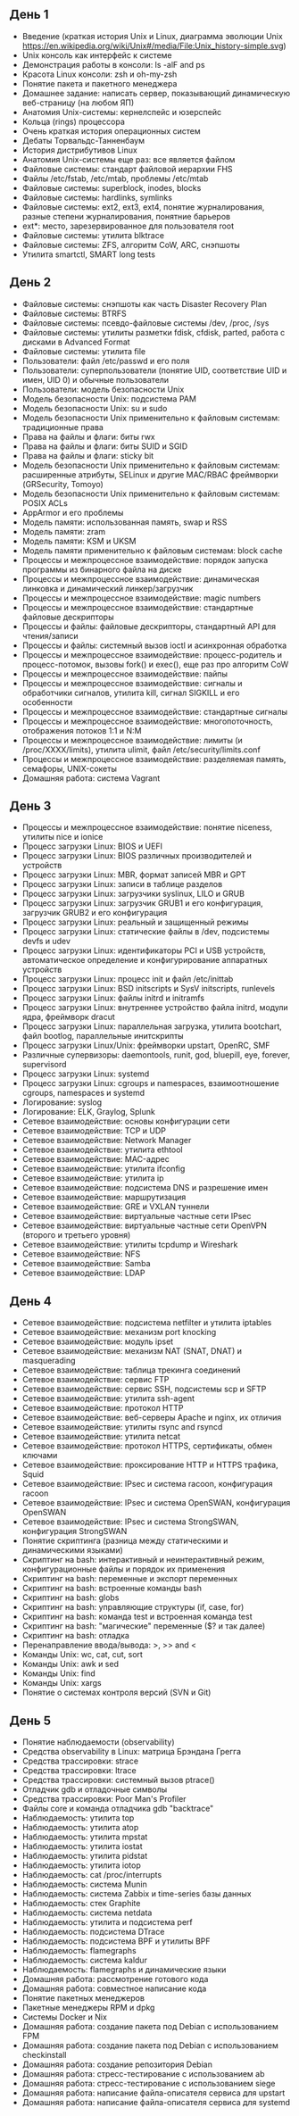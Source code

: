 ## День 1
* Введение (краткая история Unix и Linux, диаграмма эволюции Unix https://en.wikipedia.org/wiki/Unix#/media/File:Unix_history-simple.svg)
* Unix консоль как интерфейс к системе
* Демонстрация работы в консоли: ls -alF and ps
* Красота Linux консоли: zsh и oh-my-zsh
* Понятие пакета и пакетного менеджера
* Домашнее задание: написать сервер, показывающий динамическую веб-страницу (на любом ЯП)
* Анатомия Unix-системы: кернелспейс и юзерспейс
* Кольца (rings) процессора
* Очень краткая история операционных систем
* Дебаты Торвальдс-Танненбаум
* История дистрибутивов Linux
* Анатомия Unix-системы еще раз: все является файлом
* Файловые системы: стандарт файловой иерархии FHS
* Файлы /etc/fstab, /etc/mtab, проблемы /etc/mtab
* Файловые системы: superblock, inodes, blocks
* Файловые системы: hardlinks, symlinks
* Файловые системы: ext2, ext3, ext4, понятие журналирования, разные степени журналирования, понятние барьеров
* ext\*: место, зарезервированное для пользователя root
* Файловые системы: утилита blktrace
* Файловые системы: ZFS, алгоритм CoW, ARC, снэпшоты
* Утилита smartctl, SMART long tests

## День 2
* Файловые системы: снэпшоты как часть Disaster Recovery Plan
* Файловые системы: BTRFS
* Файловые системы: псевдо-файловые системы /dev, /proc, /sys
* Файловые системы: утилиты разметки fdisk, cfdisk, parted, работа с дисками в Advanced Format
* Файловые системы: утилита file
* Пользователи: файл /etc/passwd и его поля
* Пользователи: суперпользователи (понятие UID, соответствие UID и имен, UID 0) и обычные пользователи
* Пользователи: модель безопасности Unix
* Модель безопасности Unix: подсистема PAM
* Модель безопасности Unix: su и sudo
* Модель безопасности Unix применительно к файловым системам: традиционные права
* Права на файлы и флаги: биты rwx
* Права на файлы и флаги: биты SUID и SGID
* Права на файлы и флаги: sticky bit
* Модель безопасности Unix применительно к файловым системам: расширенные атрибуты, SELinux и другие MAC/RBAC фреймворки (GRSecurity, Tomoyo)
* Модель безопасности Unix применительно к файловым системам: POSIX ACLs
* AppArmor и его проблемы
* Модель памяти: использованная память, swap и RSS
* Модель памяти: zram
* Модель памяти: KSM и UKSM
* Модель памяти применительно к файловым системам: block cache
* Процессы и межпроцессное взаимодействие: порядок запуска программы из бинарного файла на диске
* Процессы и межпроцессное взаимодействие: динамическая линковка и динамический линкер/загрузчик
* Процессы и межпроцессное взаимодействие: magic numbers
* Процессы и межпроцессное взаимодействие: стандартные файловые дескрипторы
* Процессы и файлы: файловые дескрипторы, стандартный API для чтения/записи
* Процессы и файлы: системный вызов ioctl и асинхронная обработка
* Процессы и межпроцессное взаимодействие: процесс-родитель и процесс-потомок, вызовы fork() и exec(), еще раз про алгоритм CoW
* Процессы и межпроцессное взаимодействие: пайпы
* Процессы и межпроцессное взаимодействие: сигналы и обработчики сигналов, утилита kill, сигнал SIGKILL и его особенности
* Процессы и межпроцессное взаимодействие: стандартные сигналы
* Процессы и межпроцессное взаимодействие: многопоточность, отображения потоков 1:1 и N:M
* Процессы и межпроцессное взаимодействие: лимиты (и /proc/XXXX/limits), утилита ulimit, файл /etc/security/limits.conf
* Процессы и межпроцессное взаимодействие: разделяемая память, семафоры, UNIX-сокеты
* Домашняя работа: система Vagrant

## День 3
* Процессы и межпроцессное взаимодействие: понятие niceness, утилиты nice и ionice
* Процесс загрузки Linux: BIOS и UEFI
* Процесс загрузки Linux: BIOS различных производителей и устройств
* Процесс загрузки Linux: MBR, формат записей MBR и GPT
* Процесс загрузки Linux: записи в таблице разделов
* Процесс загрузки Linux: загрузчики syslinux, LILO и GRUB
* Процесс загрузки Linux: загрузчик GRUB1 и его конфигурация, загрузчик GRUB2 и его конфигурация
* Процесс загрузки Linux: реальный и защищенный режимы
* Процесс загрузки Linux: статические файлы в /dev, подсистемы devfs и udev
* Процесс загрузки Linux: идентификаторы PCI и USB устройств, автоматическое определение и конфигурирование аппаратных устройств
* Процесс загрузки Linux: процесс init и файл /etc/inittab
* Процесс загрузки Linux: BSD initscripts и SysV initscripts, runlevels
* Процесс загрузки Linux: файлы initrd и initramfs
* Процесс загрузки Linux: внутреннее устройство файла initrd, модули ядра, фреймворк dracut
* Процесс загрузки Linux: параллельная загрузка, утилита bootchart, файл bootlog, параллельные инитскрипты
* Процесс загрузки Linux/Unix: фреймворки upstart, OpenRC, SMF
* Различные супервизоры: daemontools, runit, god, bluepill, eye, forever, supervisord
* Процесс загрузки Linux: systemd
* Процесс загрузки Linux: cgroups и namespaces, взаимоотношение cgroups, namespaces и systemd
* Логирование: syslog
* Логирование: ELK, Graylog, Splunk
* Сетевое взаимодействие: основы конфигурации сети
* Сетевое взаимодействие: TCP и UDP
* Сетевое взаимодействие: Network Manager
* Сетевое взаимодействие: утилита ethtool
* Сетевое взаимодействие: MAC-адрес
* Сетевое взаимодействие: утилита ifconfig
* Сетевое взаимодействие: утилита ip
* Сетевое взаимодействие: подсистема DNS и разрешение имен
* Сетевое взаимодействие: маршрутизация
* Сетевое взаимодействие: GRE и VXLAN туннели
* Сетевое взаимодействие: виртуальные частные сети IPsec
* Сетевое взаимодействие: виртуальные частные сети OpenVPN (второго и третьего уровня)
* Сетевое взаимодействие: утилиты tcpdump и Wireshark
* Сетевое взаимодействие: NFS
* Сетевое взаимодействие: Samba
* Сетевое взаимодействие: LDAP

## День 4
* Сетевое взаимодействие: подсистема netfilter и утилита iptables
* Сетевое взаимодействие: механизм port knocking
* Сетевое взаимодействие: модуль ipset
* Сетевое взаимодействие: механизм NAT (SNAT, DNAT) и masquerading
* Сетевое взаимодействие: таблица трекинга соединений
* Сетевое взаимодействие: сервис FTP
* Сетевое взаимодействие: сервис SSH, подсистемы scp и SFTP
* Сетевое взаимодействие: утилита ssh-agent
* Сетевое взаимодействие: протокол HTTP
* Сетевое взаимодействие: веб-серверы Apache и nginx, их отличия
* Сетевое взаимодействие: утилиты rsync and rsyncd
* Сетевое взаимодействие: утилита netcat
* Сетевое взаимодействие: протокол HTTPS, сертификаты, обмен ключами
* Сетевое взаимодействие: проксирование HTTP и HTTPS трафика, Squid
* Сетевое взаимодействие: IPsec и система racoon, конфигурация racoon
* Сетевое взаимодействие: IPsec и система OpenSWAN, конфигурация OpenSWAN
* Сетевое взаимодействие: IPsec и система StrongSWAN, конфигурация StrongSWAN
* Понятие скриптинга (разница между статическими и динамическими языками)
* Скриптинг на bash: интерактивный и неинтерактивный режим, конфигурационные файлы и порядок их применения
* Скриптинг на bash: переменные и экспорт переменных
* Скриптинг на bash: встроенные команды bash
* Скриптинг на bash: globs
* Скриптинг на bash: управляющие структуры (if, case, for)
* Скриптинг на bash: команда test и встроенная команда test
* Скриптинг на bash: "магические" переменные ($? и так далее)
* Скриптинг на bash: отладка
* Перенаправление ввода/вывода: >, >> and <
* Команды Unix: wc, cat, cut, sort
* Команды Unix: awk и sed 
* Команды Unix: find
* Команды Unix: xargs
* Понятие о системах контроля версий (SVN и Git)

## День 5
* Понятие наблюдаемости (observability)
* Средства observability в Linux: матрица Брэндана Грегга
* Средства трассировки: strace
* Средства трассировки: ltrace
* Средства трассировки: системный вызов ptrace()
* Отладчик gdb и отладочные символы
* Средства трассировки: Poor Man's Profiler
* Файлы core и команда отладчика gdb "backtrace"
* Наблюдаемость: утилита top
* Наблюдаемость: утилита atop
* Наблюдаемость: утилита mpstat
* Наблюдаемость: утилита iostat
* Наблюдаемость: утилита pidstat
* Наблюдаемость: утилита iotop
* Наблюдаемость: cat /proc/interrupts
* Наблюдаемость: система Munin
* Наблюдаемость: система Zabbix и time-series базы данных
* Наблюдаемость: стек Graphite
* Наблюдаемость: система netdata
* Наблюдаемость: утилита и подсистема perf
* Наблюдаемость: подсистема DTrace
* Наблюдаемость: подсистема BPF и утилиты BPF
* Наблюдаемость: flamegraphs
* Наблюдаемость: система kaldur
* Наблюдаемость: flamegraphs и динамические языки
* Домашняя работа: рассмотрение готового кода
* Домашняя работа: совместное написание кода
* Понятие пакетных менеджеров
* Пакетные менеджеры RPM и dpkg
* Системы Docker и Nix
* Домашняя работа: создание пакета под Debian с использованием FPM
* Домашняя работа: создание пакета под Debian с использованием checkinstall
* Домашняя работа: создание репозитория Debian
* Домашняя работа: стресс-тестирование с использованием ab
* Домашняя работа: стресс-тестирование с использованием siege
* Домашняя работа: написание файла-описателя сервиса для upstart
* Домашняя работа: написание файла-описателя сервиса для systemd

